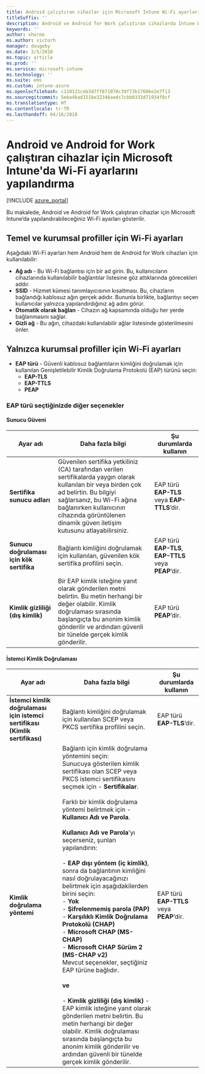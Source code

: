 ```yaml
---
title: Android çalıştıran cihazlar için Microsoft Intune Wi-Fi ayarlarını yapılandırma
titleSuffix: ''
description: Android ve Android for Work çalıştıran cihazlarda Intune Wi-Fi yapılandırma ayarlarını öğrenin.
keywords: ''
author: vhorne
ms.author: victorh
manager: dougeby
ms.date: 3/5/2018
ms.topic: article
ms.prod: ''
ms.service: microsoft-intune
ms.technology: ''
ms.suite: ems
ms.custom: intune-azure
ms.openlocfilehash: c110121ceb3d7ff871078c39f73b17606e2e7f13
ms.sourcegitcommit: 5eba4bad151be32346aedc7cbb0333d71934f8cf
ms.translationtype: HT
ms.contentlocale: tr-TR
ms.lasthandoff: 04/16/2018
---
```

# <a name="configure-wi-fi-settings-in-microsoft-intune-for-devices-running-android-and-android-for-work"></a>Android ve Android for Work çalıştıran cihazlar için Microsoft Intune'da Wi-Fi ayarlarını yapılandırma  

[!INCLUDE [azure_portal](./includes/azure_portal.md)]

Bu makalede, Android ve Android for Work çalıştıran cihazlar için Microsoft Intune’da yapılandırabileceğiniz Wi-Fi ayarları gösterilir.

## <a name="wi-fi-settings-for-basic-and-enterprise-profiles"></a>Temel ve kurumsal profiller için Wi-Fi ayarları

Aşağıdaki Wi-Fi ayarları hem Android hem de Android for Work cihazları için kullanılabilir:

- **Ağ adı** - Bu Wi-Fi bağlantısı için bir ad girin. Bu, kullanıcıların cihazlarında kullanılabilir bağlantılar listesine göz attıklarında görecekleri addır.
- **SSID** - Hizmet kümesi tanımlayıcısının kısaltması. Bu, cihazların bağlandığı kablosuz ağın gerçek adıdır. Bununla birlikte, bağlantıyı seçen kullanıcılar yalnızca yapılandırdığınız ağ adını görür.
- **Otomatik olarak bağlan** - Cihazın ağ kapsamında olduğu her yerde bağlanmasını sağlar.
- **Gizli ağ** - Bu ağın, cihazdaki kullanılabilir ağlar listesinde gösterilmesini önler.


## <a name="wi-fi-settings-for-enterprise-profiles-only"></a>Yalnızca kurumsal profiller için Wi-Fi ayarları

- **EAP türü** - Güvenli kablosuz bağlantıların kimliğini doğrulamak için kullanılan Genişletilebilir Kimlik Doğrulama Protokolü (EAP) türünü seçin:
    - **EAP-TLS**
    - **EAP-TTLS**
    - **PEAP**

### <a name="further-options-when-you-choose-an-eap-type"></a>EAP türü seçtiğinizde diğer seçenekler

#### <a name="server-trust"></a>Sunucu Güveni



|Ayar adı|Daha fazla bilgi|Şu durumlarda kullanın|
|-------------|---------------|-----------|
|**Sertifika sunucu adları**|Güvenilen sertifika yetkiliniz (CA) tarafından verilen sertifikalarda yaygın olarak kullanılan bir veya birden çok ad belirtin. Bu bilgiyi sağlarsanız, bu Wi-Fi ağına bağlanırken kullanıcının cihazında görüntülenen dinamik güven iletişim kutusunu atlayabilirsiniz.|EAP türü **EAP-TLS** veya **EAP-TTLS**’dir.|
|**Sunucu doğrulaması için kök sertifika**|Bağlantı kimliğini doğrulamak için kullanılan, güvenilen kök sertifika profilini seçin. |EAP türü **EAP-TLS**, **EAP-TTLS** veya **PEAP**’dir.|
|**Kimlik gizliliği (dış kimlik)**|Bir EAP kimlik isteğine yanıt olarak gönderilen metni belirtin. Bu metin herhangi bir değer olabilir. Kimlik doğrulaması sırasında başlangıçta bu anonim kimlik gönderilir ve ardından güvenli bir tünelde gerçek kimlik gönderilir.|EAP türü **PEAP**’dir.|


#### <a name="client-authentication"></a>İstemci Kimlik Doğrulaması


|                                     Ayar adı                                     |                                                                                                                                                                                                                                                                                                                                                                                                                                                                                                                                                                       Daha fazla bilgi                                                                                                                                                                                                                                                                                                                                                                                                                                                                                                                                                                       |                            Şu durumlarda kullanın                            |
|--------------------------------------------------------------------------------------|--------------------------------------------------------------------------------------------------------------------------------------------------------------------------------------------------------------------------------------------------------------------------------------------------------------------------------------------------------------------------------------------------------------------------------------------------------------------------------------------------------------------------------------------------------------------------------------------------------------------------------------------------------------------------------------------------------------------------------------------------------------------------------------------------------------------------------------------------------------------------------------------------------------------------------------------------------------------------------------------------------------------------------------------------------------------------------------------------------------------------------------------------------------|----------------------------------------------------------------|
| <strong>İstemci kimlik doğrulaması için istemci sertifikası (Kimlik sertifikası)</strong> |                                                                                                                                                                                                                                                                                                                                                                                                                                                                                                                                       Bağlantı kimliğini doğrulamak için kullanılan SCEP veya PKCS sertifika profilini seçin.                                                                                                                                                                                                                                                                                                                                                                                                                                                                                                                                       |              EAP türü <strong>EAP-TLS</strong>’dir.              |
|                        <strong>Kimlik doğrulama yöntemi</strong>                        | Bağlantı için kimlik doğrulama yöntemini seçin:<br>Sunucuya gösterilen kimlik sertifikası olan SCEP veya PKCS istemci sertifikasını seçmek için - <strong>Sertifikalar</strong>.<br><br>Farklı bir kimlik doğrulama yöntemi belirtmek için - <strong>Kullanıcı Adı ve Parola</strong>. <br><br><strong>Kullanıcı Adı ve Parola</strong>’yı seçerseniz, şunları yapılandırın:<br><br>-  <strong>EAP dışı yöntem (iç kimlik)</strong>, sonra da bağlantının kimliğini nasıl doğrulayacağınızı belirtmek için aşağıdakilerden birini seçin:<br>- <strong>Yok</strong><br>- <strong>Şifrelenmemiş parola (PAP)</strong><br>- <strong>Karşılıklı Kimlik Doğrulama Protokolü (CHAP)</strong><br>- <strong>Microsoft CHAP (MS-CHAP)</strong><br>- <strong>Microsoft CHAP Sürüm 2 (MS-CHAP v2)</strong><br>Mevcut seçenekler, seçtiğiniz EAP türüne bağlıdır.<br><br><strong>ve</strong><br><br>- <strong>Kimlik gizliliği (dış kimlik)</strong> - EAP kimlik isteğine yanıt olarak gönderilen metni belirtin. Bu metin herhangi bir değer olabilir. Kimlik doğrulaması sırasında başlangıçta bu anonim kimlik gönderilir ve ardından güvenli bir tünelde gerçek kimlik gönderilir. | EAP türü <strong>EAP-TTLS</strong> veya <strong>PEAP</strong>’dir. |

